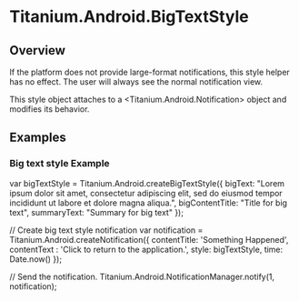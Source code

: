 # Titanium.Android.BigTextStyle

<ProxySummary/>

## Overview

If the platform does not provide large-format notifications, this style helper has no effect.
The user will always see the normal notification view.

This style object attaches to a <Titanium.Android.Notification> object and modifies its behavior.

## Examples

### Big text style Example

var bigTextStyle = Titanium.Android.createBigTextStyle({
    bigText: "Lorem ipsum dolor sit amet, consectetur adipiscing elit, sed do eiusmod tempor incididunt ut labore et dolore magna aliqua.",
    bigContentTitle: "Title for big text",
    summaryText: "Summary for big text"
});

// Create big text style notification
var notification = Titanium.Android.createNotification({
    contentTitle: 'Something Happened',
    contentText : 'Click to return to the application.',
    style: bigTextStyle,
    time: Date.now()
});

// Send the notification.
Titanium.Android.NotificationManager.notify(1, notification);

<ApiDocs/>
